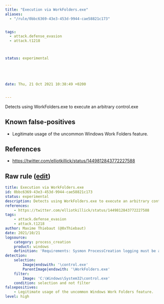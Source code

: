 ```yaml
---
title: "Execution via WorkFolders.exe"
aliases:
  - "/rule/0bbc6369-43e3-453d-9944-cae58821c173"


tags:
  - attack.defense_evasion
  - attack.t1218



status: experimental





date: Thu, 21 Oct 2021 10:38:49 +0200


---
```


Detects using WorkFolders.exe to execute an arbitrary control.exe

<!--more-->


## Known false-positives

* Legitimate usage of the uncommon Windows Work Folders feature.



## References

* https://twitter.com/elliotkillick/status/1449812843772227588


## Raw rule ([edit](https://github.com/SigmaHQ/sigma/edit/master/rules/windows/process_creation/proc_creation_win_susp_workfolders.yml))
```yaml
title: Execution via WorkFolders.exe
id: 0bbc6369-43e3-453d-9944-cae58821c173
status: experimental
description: Detects using WorkFolders.exe to execute an arbitrary control.exe
references:
    - https://twitter.com/elliotkillick/status/1449812843772227588
tags:
    - attack.defense_evasion
    - attack.t1218
author: Maxime Thiebaut (@0xThiebaut)
date: 2021/10/21
logsource:
    category: process_creation
    product: windows
    definition: 'Requirements: Sysmon ProcessCreation logging must be activated'
detection:
    selection:
        Image|endswith: '\control.exe'
        ParentImage|endswith: '\WorkFolders.exe'
    filter:
        Image: 'C:\Windows\System32\control.exe'
    condition: selection and not filter
falsepositives:
    - Legitimate usage of the uncommon Windows Work Folders feature.
level: high

```
